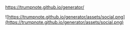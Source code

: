 https://trumpnote.github.io/generator/

![https://trumpnote.github.io/generator/assets/social.png](https://trumpnote.github.io/generator/assets/social.png)

